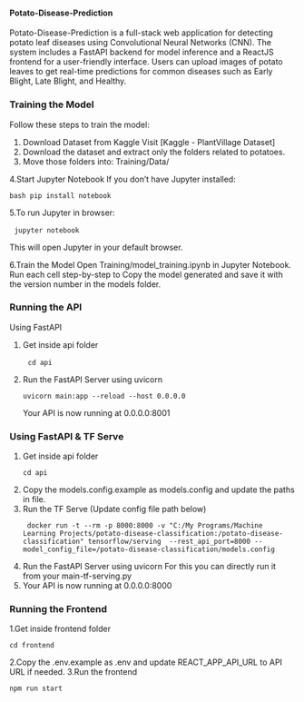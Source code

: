 #### Potato-Disease-Prediction
Potato-Disease-Prediction is a full-stack web application for detecting potato leaf diseases using Convolutional Neural Networks (CNN). The system includes a FastAPI backend for model inference and a ReactJS frontend for a user-friendly interface. Users can upload images of potato leaves to get real-time predictions for common diseases such as Early Blight, Late Blight, and Healthy.

### Training the Model
Follow these steps to train the model:

1. Download Dataset from Kaggle
  Visit [Kaggle - PlantVillage Dataset]
2. Download the dataset and extract only the folders related to potatoes.
3. Move those folders into:
   Training/Data/
    
4.Start Jupyter Notebook
   If you don’t have Jupyter installed:
     <pre>```bash pip install notebook```</pre>

5.To run Jupyter in browser:
    <pre> ```jupyter notebook``` </pre>
   This will open Jupyter in your default browser.

6.Train the Model
   Open Training/model_training.ipynb in Jupyter Notebook.
   Run each cell step-by-step to
   Copy the model generated and save it with the version number in the models folder.

### Running the API
Using FastAPI
  1. Get inside api folder
    <pre> ```cd api``` </pre>
  2. Run the FastAPI Server using uvicorn
    <pre>```uvicorn main:app --reload --host 0.0.0.0```</pre>
Your API is now running at 0.0.0.0:8001

### Using FastAPI & TF Serve
  1. Get inside api folder
    <pre>```cd api```</pre>
  2. Copy the models.config.example as models.config and update the paths in file.
  3.  Run the TF Serve (Update config file path below)
     <pre>``` docker run -t --rm -p 8000:8000 -v "C:/My Programs/Machine Learning Projects/potato-disease-classification:/potato-disease-classification" tensorflow/serving  --rest_api_port=8000 --model_config_file=/potato-disease-classification/models.config```</pre>
 4. Run the FastAPI Server using uvicorn For this you can directly run it from your  main-tf-serving.py
 5. Your API is now running at 0.0.0.0:8000

### Running the Frontend
1.Get inside frontend folder
      <pre>```cd frontend```</pre>
2.Copy the .env.example as .env and update REACT_APP_API_URL to API URL if needed.
3.Run the frontend
     <pre>```npm run start```</pre>
  
